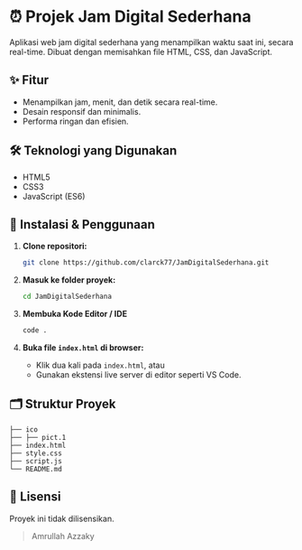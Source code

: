# ⏰ Projek Jam Digital Sederhana

Aplikasi web jam digital sederhana yang menampilkan waktu saat ini, secara real-time. Dibuat dengan memisahkan file HTML, CSS, dan JavaScript.

## ✨ Fitur
- Menampilkan jam, menit, dan detik secara real-time.
- Desain responsif dan minimalis.
- Performa ringan dan efisien.

## 🛠️ Teknologi yang Digunakan
- HTML5
- CSS3
- JavaScript (ES6)

## 🚀 Instalasi & Penggunaan
1. **Clone repositori:**
   ```bash
   git clone https://github.com/clarck77/JamDigitalSederhana.git
   ```

2. **Masuk ke folder proyek:**
   ```bash
   cd JamDigitalSederhana
   ```

3. **Membuka Kode Editor / IDE**
   ```bash
   code . 
   ```

4. **Buka file `index.html` di browser:**
   - Klik dua kali pada `index.html`, atau
   - Gunakan ekstensi live server di editor seperti VS Code.

## 🗂️ Struktur Proyek
```
├── ico
├── ├── pict.1
├── index.html    
├── style.css     
├── script.js
└── README.md     
```

## 📄 Lisensi
Proyek ini tidak dilisensikan.

> Amrullah Azzaky
